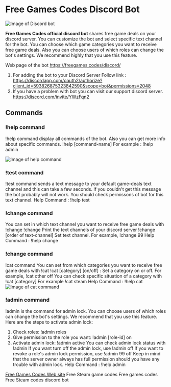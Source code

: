 # Free Games Codes Discord Bot
![Image of Discord bot](https://freegames.codes/static/img/dc-bot-verif.jpeg)

**Free Games Codes official discord bot** shares free game deals on your discord server.
You can customize the bot and select specific text channel for the bot.
You can choose which game categories you want to receive free game deals.
Also you can choose users of which roles can change the bot's settings. We recommend highly that you use this feature.

Web page of the bot https://freegames.codes/discord/

1. For adding the bot to your Discord Server Follow link : https://discordapp.com/oauth2/authorize?client_id=593826875323842590&scope=bot&permissions=2048
2. If you have a problem with bot you can visit our support discord server. https://discord.com/invite/YWzFqn2


## Commands
### !help command
!help command display all commands of the bot.
Also you can get more info about specific commands. !help [command-name] For example : !help admin

![Image of help command](https://freegames.codes/static/img/discord-help-command.png)

### !test command
!test command sends a text message to your default game-deals text channel and this can take a few seconds.
If you couldn't get this message the bot probably will not work. You should check permissons of bot for this text channel.
Help Command : !help test

### !change command
You can set in which text channel you want to receive free game deals with !change
!change Print the text channels of your discord server
!change [order of text-channel] Set text channel. For example, !change 99
Help Command : !help change

### !change command

!cat command
You can set from which categories you want to receive free game deals with !cat
!cat [category] [on/off] : Set a category on or off. For example, !cat other off
You can check specific situation of a category with !cat [category] For example !cat steam
Help Command : !help cat
![Image of cat command](https://freegames.codes/static/img/dc-cats-min.png)

### !admin command
!admin is the command for admin lock. You can choose users of which roles can change the bot's settings. We recommend that you use this feature.
Here are the steps to activate admin lock:
1. Check roles: !admin roles
2. Give permission to the role you want: !admin [role-id] on
3. Activate admin lock: !admin active
You can check admin lock status with !admin
If you want turn off the admin lock, use !admin off
If you want to revoke a role's admin lock permission, use !admin 99 off
Keep in mind that the server owner always has full permission should you have any trouble with admin lock.
Help Command : !help admin

[Free Games Codes Web site](https://freegames.codes/)
Free Steam game codes
Free games codes
Free Steam codes discord bot



